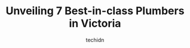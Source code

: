 ---
layout: ampstory
image: https://i0.wp.com/www.auto.or.id/wp-content/uploads/2023/06/brent-jansen-plumbing-heating-ltd-0-victoria-1686324110.jpeg?resize=640,853
author: techidn
featured: false
description: Victoria, British Columbia, Canada is a haven for Plumbers enthusiasts, boasting an impressive array of 7 top-notch establishments. Whether youre a seasoned connoisseur or simply curious to
title: Unveiling 7 Best-in-class Plumbers in Victoria
cover:
   title: Unveiling 7 Best-in-class Plumbers in Victoria
   subtitle: AUTO.OR.ID
   background: https://www.auto.or.id/wp-content/uploads/2023/06/brent-jansen-plumbing-heating-ltd-0-victoria-1686324110.jpeg

pages: 
 - layout: thirds
   top: <h1>#1 Drain Pro Plumbing</h1>
   bottom: "<p>Weve had lots of work done with this company (toilet install, plugged sink, pipe leaks) and have had very positive experiences. The company is very responsive in general</p>"
   background: https://www.auto.or.id/wp-content/uploads/2023/06/brent-jansen-plumbing-heating-ltd-1-victoria-1686324112.jpeg
   backgroundblur: true
 - layout: thirds
   top: <h1>#2 Callaway Plumbing & Drains Ltd</h1>
   bottom: "<p>485 Garbally Rd, Victoria, BC V8T 4T3, Canada</p>"
   background: https://www.auto.or.id/wp-content/uploads/2023/06/brent-jansen-plumbing-heating-ltd-2-victoria-1686324112.jpeg
   cta:
      link: https://www.auto.or.id/unveiling-7-best-in-class-plumbers-in-victoria/
      text: Unveiling 7 Best-in-class Plumbers in Victoria
 - layout: thirds
   top: <h1>#3 Thunderbird Plumbing Victoria</h1>
   bottom: "<p>3550 Cardiff Pl, Victoria, BC V8P 4Z5, Canada</p>"
   background: https://images.unsplash.com/photo-1519752441410-d3ca70ecb937?ixlib=rb-4.0.3&ixid=MnwxMjA3fDB8MHxwaG90by1wYWdlfHx8fGVufDB8fHx8&auto=format&fit=crop&w=640&h=853&q=80
   cta:
      link: https://www.auto.or.id/unveiling-7-best-in-class-plumbers-in-victoria/
      text: Unveiling 7 Best-in-class Plumbers in Victoria
 - layout: thirds
   top: <h1>#4 Miles Plumbing Svc Ltd</h1>
   bottom: "<p>2519 Ludgate St, Victoria, BC V8T 4S2, Canada</p>"
   background: https://images.unsplash.com/photo-1636325780255-4159d2801864?ixlib=rb-4.0.3&ixid=MnwxMjA3fDB8MHxwaG90by1wYWdlfHx8fGVufDB8fHx8&auto=format&fit=crop&w=640&h=853&q=80
   cta:
      link: https://www.auto.or.id/unveiling-7-best-in-class-plumbers-in-victoria/
      text: Unveiling 7 Best-in-class Plumbers in Victoria
 - layout: thirds
   top: <h1>#5 Brent Jansen Plumbing & Heating Ltd</h1>
   bottom: "<p>612 Boleskine Rd, Victoria, BC V8Z 1E8, Canada</p>"
   background: https://images.unsplash.com/photo-1630381796593-6b72c570dc43?ixlib=rb-4.0.3&ixid=MnwxMjA3fDB8MHxwaG90by1wYWdlfHx8fGVufDB8fHx8&auto=format&fit=crop&w=640&h=853&q=80
   cta:
      link: https://www.auto.or.id/unveiling-7-best-in-class-plumbers-in-victoria/
      text: Unveiling 7 Best-in-class Plumbers in Victoria
 - layout: thirds
   top: <h1>#6 Victoria Drain Services Ltd</h1>
   bottom: "<p>31 Regina Ave, Victoria, BC V8Z 1H8, Canada</p>"
   background: https://images.unsplash.com/photo-1626302592106-ad36b003cb39?ixlib=rb-4.0.3&ixid=MnwxMjA3fDB8MHxwaG90by1wYWdlfHx8fGVufDB8fHx8&auto=format&fit=crop&w=640&h=853&q=80
   cta:
      link: https://www.auto.or.id/unveiling-7-best-in-class-plumbers-in-victoria/
      text: Unveiling 7 Best-in-class Plumbers in Victoria
 - layout: thirds
   top: <h1>#7 Goodsense Plumbing & Drain Cleaning</h1>
   bottom: "<p>202 Crease Ave, Victoria, BC V8Z 1S9, Canada</p>"
   background: https://images.unsplash.com/photo-1586428268816-ca0069c110c5?ixlib=rb-4.0.3&ixid=MnwxMjA3fDB8MHxwaG90by1wYWdlfHx8fGVufDB8fHx8&auto=format&fit=crop&w=640&h=853&q=80
   cta:
      link: https://www.auto.or.id/unveiling-7-best-in-class-plumbers-in-victoria/
      text: Unveiling 7 Best-in-class Plumbers in Victoria
 - layout: thirds
   middle: Continue reading...
   background: https://images.unsplash.com/photo-1604755940678-ffbf0c1fcc37?ixlib=rb-4.0.3&ixid=MnwxMjA3fDB8MHxwaG90by1wYWdlfHx8fGVufDB8fHx8&auto=format&fit=crop&w=640&h=853&q=80
   cta:
      link: https://www.auto.or.id/unveiling-7-best-in-class-plumbers-in-victoria/
      text: Unveiling 7 Best-in-class Plumbers in Victoria

---
